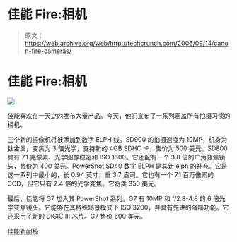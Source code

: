 # 佳能 Fire:相机

> 原文：<https://web.archive.org/web/http://techcrunch.com/2006/09/14/canon-fire-cameras/>

# 佳能 Fire:相机

![](img/a03a1cabbc264c46783e2a5c16300551.png)

佳能喜欢在一天之内发布大量产品。今天，他们宣布了一系列涵盖所有拍摄习惯的相机。

三个新的摄像机将被添加到数字 ELPH 线。SD900 的拍摄速度为 10MP，机身为钛金属，变焦为 3 倍光学，支持新的 4GB SDHC 卡，售价为 500 美元。SD800 具有 7.1 兆像素、光学图像稳定和 ISO 1600。它还配有一个 3.8 倍的广角变焦镜头，售价为 400 美元。PowerShot SD40 数字 ELPH 是其新 elph 的补充。它是这一系列中最小的，长 0.94 英寸，重 3.7 盎司。它也有一个 7.1 百万像素的 CCD，但它只有 2.4 倍的光学变焦。它将卖 350 美元。

最后，佳能将 G7 加入其 PowerShot 系列。G7 有 10MP 和 f/2.8-4.8 的 6 倍光学变焦镜头。它能够在其特殊场景模式下 ISO 3200，并具有先进的降噪功能。它还采用了新的 DIGIC III 芯片。G7 售价 600 美元。

[佳能新闻稿](https://web.archive.org/web/20130627204425/http://www.usa.canon.com/templatedata/pressrelease/20060914_g7.html)